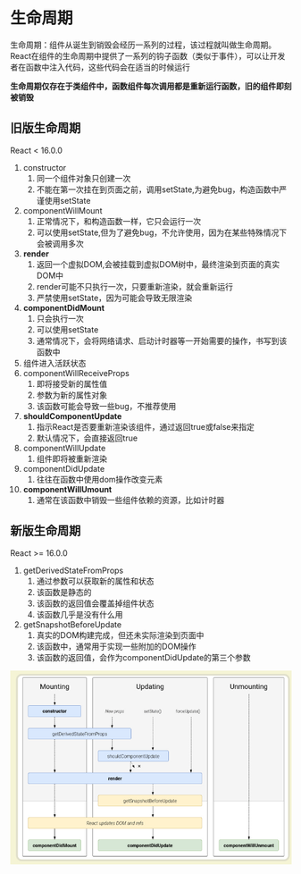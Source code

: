 # 生命周期

生命周期：组件从诞生到销毁会经历一系列的过程，该过程就叫做生命周期。React在组件的生命周期中提供了一系列的钩子函数（类似于事件），可以让开发者在函数中注入代码，这些代码会在适当的时候运行

**生命周期仅存在于类组件中，函数组件每次调用都是重新运行函数，旧的组件即刻被销毁**

## 旧版生命周期

React < 16.0.0

1. constructor
    1. 同一个组件对象只创建一次
    2. 不能在第一次挂在到页面之前，调用setState,为避免bug，构造函数中严谨使用setState
2. componentWillMount
    1. 正常情况下，和构造函数一样，它只会运行一次
    2. 可以使用setState,但为了避免bug，不允许使用，因为在某些特殊情况下会被调用多次
3. **render**
    1. 返回一个虚拟DOM,会被挂载到虚拟DOM树中，最终渲染到页面的真实DOM中
    2. render可能不只执行一次，只要重新渲染，就会重新运行
    3. 严禁使用setState，因为可能会导致无限渲染
4. **componentDidMount**
    1. 只会执行一次
    2. 可以使用setState
    3. 通常情况下，会将网络请求、启动计时器等一开始需要的操作，书写到该函数中
5. 组件进入活跃状态
6. componentWillReceiveProps
    1. 即将接受新的属性值
    2. 参数为新的属性对象
    3. 该函数可能会导致一些bug，不推荐使用
7. **shouldComponentUpdate**
    1. 指示React是否要重新渲染该组件，通过返回true或false来指定
    2. 默认情况下，会直接返回true
8. componentWillUpdate
    1. 组件即将被重新渲染
9. componentDidUpdate
    1. 往往在函数中使用dom操作改变元素
10. **componentWillUmount**
    1. 通常在该函数中销毁一些组件依赖的资源，比如计时器

## 新版生命周期

React >= 16.0.0

1. getDerivedStateFromProps
    1. 通过参数可以获取新的属性和状态
    2. 该函数是静态的
    3. 该函数的返回值会覆盖掉组件状态
    4. 该函数几乎是没有什么用
2. getSnapshotBeforeUpdate
    1. 真实的DOM构建完成，但还未实际渲染到页面中
    2. 该函数中，通常用于实现一些附加的DOM操作
    3. 该函数的返回值，会作为componentDidUpdate的第三个参数

![](../image/time.jpg)